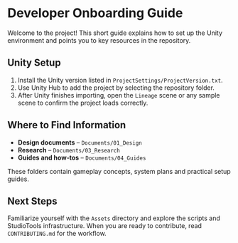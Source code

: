 # Developer Onboarding Guide

Welcome to the project! This short guide explains how to set up the Unity environment and points you to key resources in the repository.

## Unity Setup

1. Install the Unity version listed in `ProjectSettings/ProjectVersion.txt`.
2. Use Unity Hub to add the project by selecting the repository folder.
3. After Unity finishes importing, open the `Lineage` scene or any sample scene to confirm the project loads correctly.

## Where to Find Information

- **Design documents** – `Documents/01_Design`
- **Research** – `Documents/03_Research`
- **Guides and how‑tos** – `Documents/04_Guides`

These folders contain gameplay concepts, system plans and practical setup guides.

## Next Steps

Familiarize yourself with the `Assets` directory and explore the scripts and StudioTools infrastructure. When you are ready to contribute, read `CONTRIBUTING.md` for the workflow.
